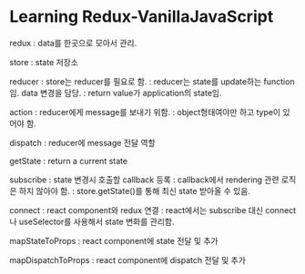 # Learning Redux-VanillaJavaScript

redux
: data를 한곳으로 모아서 관리.

store
: state 저장소

reducer
: store는 reducer를 필요로 함.
: reducer는 state를 update하는 function임. data 변경을 담당.
: return value가 application의 state임.

action
: reducer에게 message를 보내기 위함.
: object형태여야만 하고 type이 있어야 함.

dispatch
: reducer에 message 전달 역할

getState
: return a current state

subscribe
: state 변경시 호출할 callback 등록
: callback에서 rendering 관련 로직은 하지 않아야 함.
: store.getState()를 통해 최신 state 받아올 수 있음.

connect
: react component와 redux 연결
: react에서는 subscribe 대신 connect나 useSelector를 사용해서 state 변화를 관리함.

mapStateToProps
: react component에 state 전달 및 추가

mapDispatchToProps
: react component에 dispatch 전달 및 추가
